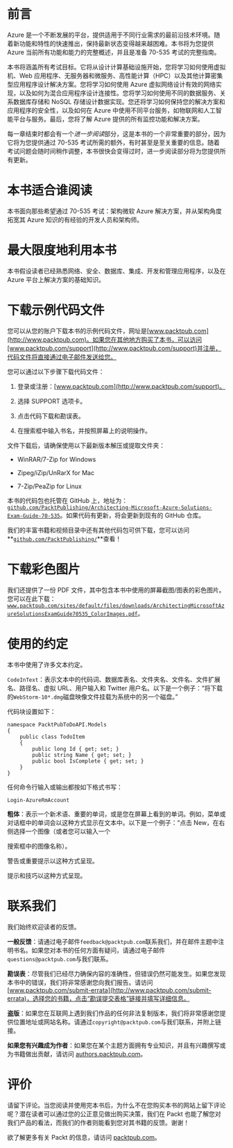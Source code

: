 # 前言

Azure 是一个不断发展的平台，提供适用于不同行业需求的最前沿技术环境。随着新功能和特性的快速推出，保持最新状态变得越来越困难。本书将为您提供 Azure 当前所有功能和能力的完整概述，并且是准备 70-535 考试的完整指南。

本书将涵盖所有考试目标。它将从设计计算基础设施开始，您将学习如何使用虚拟机、Web 应用程序、无服务器和微服务、高性能计算（HPC）以及其他计算密集型应用程序设计解决方案。您将学习如何使用 Azure 虚拟网络设计有效的网络实现，以及如何为混合应用程序设计连接性。您将学习如何使用不同的数据服务、关系数据库存储和 NoSQL 存储设计数据实现。您还将学习如何保持您的解决方案和应用程序的安全性，以及如何在 Azure 中使用不同平台服务，如物联网和人工智能平台与服务。最后，您将了解 Azure 提供的所有监控功能和解决方案。

每一章结束时都会有一个*进一步阅读*部分，这是本书的一个非常重要的部分，因为它将为您提供通过 70-535 考试所需的额外，有时甚至是至关重要的信息。随着考试问题会随时间稍作调整，本书很快会变得过时，进一步阅读部分将为您提供所有更新。

# 本书适合谁阅读

本书面向那些希望通过 70-535 考试：架构微软 Azure 解决方案，并从架构角度拓宽其 Azure 知识的有经验的开发人员和架构师。

# 最大限度地利用本书

本书假设读者已经熟悉网络、安全、数据库、集成、开发和管理应用程序，以及在 Azure 平台上解决方案的基础知识。

# 下载示例代码文件

您可以从您的账户下载本书的示例代码文件，网址是[www.packtpub.com](http://www.packtpub.com)。如果您在其他地方购买了本书，可以访问[www.packtpub.com/support](http://www.packtpub.com/support)并注册，代码文件将直接通过电子邮件发送给您。

您可以通过以下步骤下载代码文件：

1.  登录或注册：[www.packtpub.com](http://www.packtpub.com/support)。

1.  选择 SUPPORT 选项卡。

1.  点击代码下载和勘误表。

1.  在搜索框中输入书名，并按照屏幕上的说明操作。

文件下载后，请确保使用以下最新版本解压或提取文件夹：

+   WinRAR/7-Zip for Windows

+   Zipeg/iZip/UnRarX for Mac

+   7-Zip/PeaZip for Linux

本书的代码包也托管在 GitHub 上，地址为：[`github.com/PacktPublishing/Architecting-Microsoft-Azure-Solutions-Exam-Guide-70-535`](https://github.com/PacktPublishing/Architecting-Microsoft-Azure-Solutions-Exam-Guide-70-535)。如果代码有更新，将会更新到现有的 GitHub 仓库。

我们的丰富书籍和视频目录中还有其他代码包可供下载，您可以访问**[`github.com/PacktPublishing/`](https://github.com/PacktPublishing/)**查看！

# 下载彩色图片

我们还提供了一份 PDF 文件，其中包含本书中使用的屏幕截图/图表的彩色图片。您可以在此下载：[`www.packtpub.com/sites/default/files/downloads/ArchitectingMicrosoftAzureSolutionsExamGuide70535_ColorImages.pdf`](https://www.packtpub.com/sites/default/files/downloads/ArchitectingMicrosoftAzureSolutionsExamGuide70535_ColorImages.pdf)。

# 使用的约定

本书中使用了许多文本约定。

`CodeInText`：表示文本中的代码词、数据库表名、文件夹名、文件名、文件扩展名、路径名、虚拟 URL、用户输入和 Twitter 用户名。以下是一个例子：“将下载的`WebStorm-10*.dmg`磁盘映像文件挂载为系统中的另一个磁盘。”

代码块设置如下：

```
namespace PacktPubToDoAPI.Models
{
    public class TodoItem
    {
        public long Id { get; set; }
        public string Name { get; set; }
        public bool IsComplete { get; set; }
    }
} 
```

任何命令行输入或输出都按如下格式书写：

```
Login-AzureRmAccount
```

**粗体**：表示一个新术语、重要的单词，或是您在屏幕上看到的单词。例如，菜单或对话框中的单词会以这种方式显示在文本中。以下是一个例子：“点击 New，在右侧选择一个图像（或者您可以输入一个

搜索框中的图像名称）。

警告或重要提示以这种方式呈现。

提示和技巧以这种方式呈现。

# 联系我们

我们始终欢迎读者的反馈。

**一般反馈**：请通过电子邮件`feedback@packtpub.com`联系我们，并在邮件主题中注明书名。如果您对本书的任何方面有疑问，请通过电子邮件`questions@packtpub.com`与我们联系。

**勘误表**：尽管我们已经尽力确保内容的准确性，但错误仍然可能发生。如果您发现本书中的错误，我们将非常感谢您向我们报告。请访问 [www.packtpub.com/submit-errata](http://www.packtpub.com/submit-errata)，选择您的书籍，点击“勘误提交表格”链接并填写详细信息。

**盗版**：如果您在互联网上遇到我们作品的任何非法复制版本，我们将非常感谢您提供位置地址或网站名称。请通过`copyright@packtpub.com`与我们联系，并附上链接。

**如果您有兴趣成为作者**：如果您在某个主题方面拥有专业知识，并且有兴趣撰写或为书籍做出贡献，请访问 [authors.packtpub.com](http://authors.packtpub.com/)。

# 评价

请留下评论。当您阅读并使用完本书后，为什么不在您购买本书的网站上留下评论呢？潜在读者可以通过您的公正意见做出购买决策，我们在 Packt 也能了解您对我们产品的看法，而我们的作者则能看到您对其书籍的反馈。谢谢！

欲了解更多有关 Packt 的信息，请访问 [packtpub.com](https://www.packtpub.com/)。
